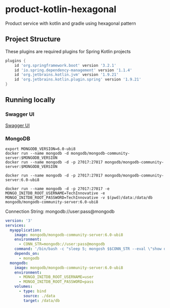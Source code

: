 # product-kotlin-hexagonal
Product service with kotlin and gradle using hexagonal pattern 


## Project Structure

These plugins are required plugins for Spring Kotlin projects
```groovy
plugins {
	id 'org.springframework.boot' version '3.2.1'
	id 'io.spring.dependency-management' version '1.1.4'
	id 'org.jetbrains.kotlin.jvm' version '1.9.21'
	id 'org.jetbrains.kotlin.plugin.spring' version '1.9.21'
}
```


## Running locally

### Swagger UI
[Swagger UI](http://localhost:8080/swagger-ui/index.html)
### MongoDB
```shell
export MONGODB_VERSION=6.0-ubi8
docker run --name mongodb -d mongodb/mongodb-community-server:$MONGODB_VERSION
docker run --name mongodb -d -p 27017:27017 mongodb/mongodb-community-server:$MONGODB_VERSION
```

```shell
docker run --name mongodb -d -p 27017:27017 mongodb/mongodb-community-server:6.0-ubi8

docker run --name mongodb -d -p 27017:27017 -e MONGO_INITDB_ROOT_USERNAME=TechInnovative -e MONGO_INITDB_ROOT_PASSWORD=TechInnovative -v $(pwd)/data:/data/db mongodb/mongodb-community-server:6.0-ubi8 
```

Connection String: mongodb://user:pass@mongodb

```yaml
version: '3'
services:
  myapplication:
    image: mongodb/mongodb-community-server:6.0-ubi8
    environment:
      - CONN_STR=mongodb://user:pass@mongodb
    command: '/bin/bash -c "sleep 5; mongosh $$CONN_STR --eval \"show dbs;\""'
    depends_on:
      - mongodb
  mongodb:
    image: mongodb/mongodb-community-server:6.0-ubi8
    environment:
      - MONGO_INITDB_ROOT_USERNAME=user
      - MONGO_INITDB_ROOT_PASSWORD=pass
    volumes:
      - type: bind
        source: ./data
        target: /data/db
```